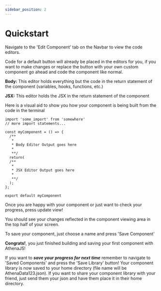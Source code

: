 ```yaml
---
sidebar_position: 2
---
```


# Quickstart

Navigate to the 'Edit Component' tab on the Navbar to view the code editors.

Code for a default button will already be placed in the editors for you, if you want to make changes or replace the button with your own custom component go ahead and code the component like normal.

**Body:** This editor holds everything but the code in the return statement of the component (variables, hooks, functions, etc.)

**JSX:** This editor holds the JSX in the return statement of the component

Here is a visual aid to show you how your component is being built from the code in the terminal

```JS
import 'some_import' from 'somewhere'
// more import statements...

const myComponent = () => {
  /**
   *
   * Body Editor Output goes here
   *
   **/
  return(
  /**
   *
   * JSX Editor Output goes here
   * 
   **/
  );
};

export default myComponent
```

Once you are happy with your component or just want to check your progress, press update view!

You should see your changes reflected in the component viewing area in the top half of your screen.

To save your component, just choose a name and press 'Save Component'

**Congrats!**, you just finished building and saving your first component with AthenaJS!

If you want to ***save your progress for next time*** remember to navigate to 'Saved Components' and press the 'Save Library' button! Your component library is now saved to your home directory (file name will be AthenaData123.json).  If you want to share your component library with your friend, just send them your json and have them place it in their home directory.